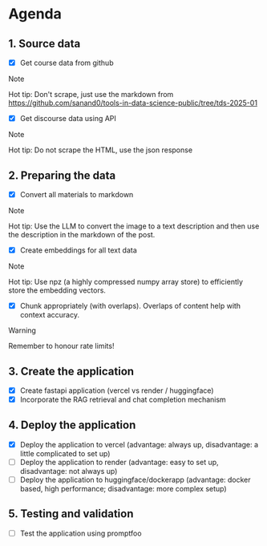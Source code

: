 # Agenda

## 1. Source data
 - [x] Get course data from github

> [!NOTE]
> Hot tip: Don't scrape, just use the markdown from https://github.com/sanand0/tools-in-data-science-public/tree/tds-2025-01
 
 - [x] Get discourse data using API

> [!NOTE]
> Hot tip:  Do not scrape the HTML, use the json response

## 2. Preparing the data
 - [x] Convert all materials to markdown

> [!NOTE]
> Hot tip: Use the LLM to convert the image to a text description and then use the description in the markdown of the post.

- [x] Create embeddings for all text data

> [!NOTE]
> Hot tip: Use npz (a highly compressed numpy array store) to efficiently store the embedding vectors.

- [x] Chunk appropriately (with overlaps). Overlaps of content help with context accuracy.

> [!WARNING]
> Remember to honour rate limits!

## 3. Create the application

- [x] Create fastapi application (vercel vs render / huggingface)
- [x] Incorporate the RAG retrieval and chat completion mechanism

## 4. Deploy the application
- [x] Deploy the application to vercel (advantage: always up, disadvantage: a little complicated to set up)
- [ ] Deploy the application to render (advantage: easy to set up, disadvantage: not always up)
- [ ] Deploy the application to huggingface/dockerapp (advantage: docker based, high performance; disadvantage: more complex setup)

## 5. Testing and validation
- [ ] Test the application using promptfoo
